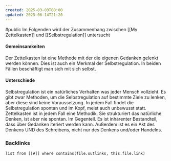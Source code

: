 ```yaml
---
created: 2025-03-03T08:00
updated: 2025-06-14T21:20
---
```

#public
Im Folgenden wird der Zusammenhang zwischen [[My Zettelkasten]] und [[Selbstregulation]] untersucht 

#### Gemeinsamkeiten
Der Zettelkasten ist eine Methode mit der die eigenen Gedanken gelenkt werden können. Dies ist auch ein Merkmal der Selbstregulation. In beiden Fällen beschäftigt man sich mit sich selbst.  

#### Unterschiede
Selbstregulation ist ein natürliches Verhalten was jeder Mensch vollzieht. Es gibt zwar Methoden, um die Selbstregulation auf bestimmte Ziele zu lenken, aber diese sind keine Voraussetzung. In jedem Fall findet die Selbstregulation spontan und im Kopf, meist auch unbewusst statt.
Zettelkasten ist in jedem Fall eine Methodik. Sie strukturiert das natürliche Denken, ist aber nie spontan. Im Gegenteil. Es ist inhärenter Bestandteil, dass über Gedanken iteriert werden kann. Außerdem ist es ein Akt des Denkens UND des Schreibens, nicht nur des Denkens und/oder Handelns.  


### Backlinks
```dataview 
list from [[#]] where contains(file.outlinks, this.file.link)
```

